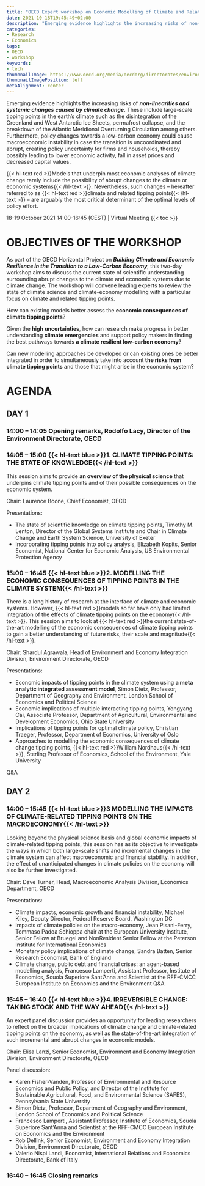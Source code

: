 ```yaml
---
title: "OECD Expert workshop on Economic Modelling of Climate and Related Tipping Points"
date: 2021-10-18T19:45:49+02:00
description: "Emerging evidence highlights the increasing risks of non-linearities and systemic changes caused by climate change"
categories:
- Research
- Economics
tags:
- OECD
- workshop
keywords:
- tech
thumbnailImage: https://www.oecd.org/media/oecdorg/directorates/environmentdirectorate/2021-2/LOGO%20OECD%20ICER-500x130.png
thumbnailImagePosition: left
metaAlignment: center
---
```

Emerging evidence highlights the increasing risks of ***non-linearities and systemic changes caused by climate change***. These include large-scale tipping points in the earth’s climate such as the disintegration of the Greenland and West Antarctic Ice Sheets, permafrost collapse, and the breakdown of the Atlantic Meridional Overturning Circulation among others.<!--more--> Furthermore, policy changes towards a low-carbon economy could cause macroeconomic instability in case the transition is uncoordinated and abrupt, creating policy uncertainty for firms and households, thereby possibly leading to lower economic activity, fall in asset prices and decreased capital values.

{{< hl-text red >}}Models that underpin most economic analyses of climate change rarely include the possibility of abrupt changes to the climate or economic systems{{< /hl-text >}}. Nevertheless, such changes – hereafter referred to as {{< hl-text red >}}climate and related tipping points{{< /hl-text >}} – are arguably the most critical determinant of the optimal levels of policy effort.
<!--more-->
18-19 October 2021 14:00-16:45 (CEST) | Virtual Meeting
{{< toc >}}
# OBJECTIVES OF THE WORKSHOP

As part of the OECD Horizontal Project on ***Building Climate and Economic Resilience in the Transition to a Low-Carbon Economy***, this two-day workshop aims to discuss the current state of scientific understanding surrounding abrupt changes to the climate and economic systems due to climate change. The workshop will convene leading experts to review the state of climate science and climate-economy modelling with a particular focus on climate and related tipping points.

How can existing models better assess the **economic consequences of climate tipping points**?

Given the **high uncertainties**, how can research make progress in better understanding **climate emergencies** and support policy makers in finding the best pathways towards **a climate resilient low-carbon economy**?

Can new modelling approaches be developed or can existing ones be better integrated in order to simultaneously take into account **the risks from climate tipping points** and those that might arise in the economic system?

# AGENDA
## DAY 1
### 14:00 – 14:05 Opening remarks, Rodolfo Lacy, Director of the Environment Directorate, OECD

### 14:05 – 15:00 {{< hl-text blue >}}1. CLIMATE TIPPING POINTS: THE STATE OF KNOWLEDGE{{< /hl-text >}}

This session aims to provide **an overview of the physical science** that underpins climate tipping points and of their possible consequences on the economic system.

Chair: Laurence Boone, Chief Economist, OECD

Presentations:
* The state of scientific knowledge on climate tipping points, Timothy M. Lenton, Director of the Global Systems Institute and Chair in Climate Change and Earth System Science, University of Exeter
* Incorporating tipping points into policy analysis, Elizabeth Kopits, Senior Economist, National Center for Economic Analysis, US Environmental Protection Agency

### 15:00 – 16:45 {{< hl-text blue >}}2. MODELLING THE ECONOMIC CONSEQUENCES OF TIPPING POINTS IN THE CLIMATE SYSTEM{{< /hl-text >}}

There is a long history of research at the interface of climate and economic systems. However, {{< hl-text red >}}models so far have only had limited integration of the effects of climate tipping points on the economy{{< /hl-text >}}. This session aims to look at {{< hl-text red >}}the current state-of-the-art modelling of the economic consequences of climate tipping points to gain a better understanding of future risks, their scale and magnitude{{< /hl-text >}}.

Chair: Shardul Agrawala, Head of Environment and Economy Integration Division, Environment Directorate, OECD

Presentations:
* Economic impacts of tipping points in the climate system using **a meta analytic integrated assessment model**, Simon Dietz, Professor, Department of Geography and Environment, London School of Economics and Political Science
* Economic implications of multiple interacting tipping points, Yongyang Cai, Associate Professor, Department of Agricultural, Environmental and Development Economics, Ohio State University
* Implications of tipping points for optimal climate policy, Christian Traeger, Professor, Department of Economics, University of Oslo
* Approaches to modelling the economic consequences of climate change tipping points, {{< hl-text red >}}William Nordhaus{{< /hl-text >}}, Sterling Professor of Economics, School of the Environment, Yale University

Q&A

## DAY 2
### 14:00 – 15:45 {{< hl-text blue >}}3 MODELLING THE IMPACTS OF CLIMATE-RELATED TIPPING POINTS ON THE MACROECONOMY{{< /hl-text >}}

Looking beyond the physical science basis and global economic impacts of climate-related tipping points, this session has as its objective to investigate the ways in which both large-scale shifts and incremental changes in the climate system can affect macroeconomic and financial stability. In addition, the effect of unanticipated changes in climate policies on the economy will also be further investigated.

Chair: Dave Turner, Head, Macroeconomic Analysis Division, Economics Department, OECD

Presentations:
* Climate impacts, economic growth and financial instability, Michael Kiley, Deputy Director, Federal Reserve Board, Washington DC
* Impacts of climate policies on the macro-economy, Jean Pisani-Ferry, Tommaso Padoa Schioppa chair at the European University Institute, Senior Fellow at Bruegel and NonResident Senior Fellow at the Peterson Institute for International Economics
* Monetary policy implications of climate change, Sandra Batten, Senior Research Economist, Bank of England
* Climate change, public debt and financial crises: an agent-based modelling analysis, Francesco Lamperti, Assistant Professor, Institute of Economics, Scuola Superiore Sant’Anna and Scientist at the RFF-CMCC European Institute on Economics and the Environment
Q&A

### 15:45 – 16:40 {{< hl-text blue >}}4. IRREVERSIBLE CHANGE: TAKING STOCK AND THE WAY AHEAD{{< /hl-text >}}

An expert panel discussion provides an opportunity for leading researchers to reflect on the broader implications of climate change and climate-related tipping points on the economy, as well as the state-of-the-art integration of such incremental and abrupt changes in economic models.

Chair: Elisa Lanzi, Senior Economist, Environment and Economy Integration Division, Environment Directorate, OECD

Panel discussion:
* Karen Fisher-Vanden, Professor of Environmental and Resource Economics and Public Policy, and Director of the Institute for Sustainable Agricultural, Food, and Environmental Science (SAFES), Pennsylvania State University
* Simon Dietz, Professor, Department of Geography and Environment, London School of Economics and Political Science
* Francesco Lamperti, Assistant Professor, Institute of Economics, Scuola Superiore Sant’Anna and Scientist at the RFF-CMCC European Institute on Economics and the Environment
* Rob Dellink, Senior Economist, Environment and Economy Integration Division, Environment Directorate, OECD
* Valerio Nispi Landi, Economist, International Relations and Economics Directorate, Bank of Italy

### 16:40 – 16:45 Closing remarks
